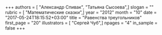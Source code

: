 +++
authors = [ "Александр Спивак", "Татьяна Сысоева",]
slogan = ""
rubric = [ "Математические сказки",]
year = "2012"
month = "10"
date = "2017-05-24T18:15:52+03:00"
title = "Равенства треугольников"
first_page = "20"
illustrators = [ "Сергей Чуб",]
npages = "4"
in_sample = false
+++
